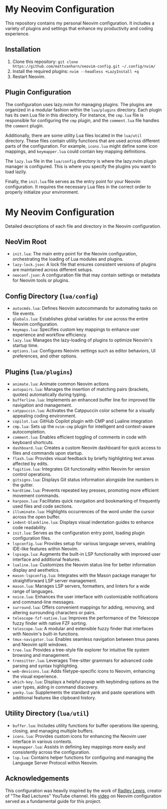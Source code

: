 # My Neovim Configuration

This repository contains my personal Neovim configuration. It includes a variety of plugins and settings that enhance my productivity and coding experience.

## Installation

1. Clone this repository: `git clone https://github.com/mattvanharn/neovim-config.git ~/.config/nvim/`
2. Install the required plugins: `nvim --headless +LazyInstall +q`
3. Restart Neovim.

## Plugin Configuration

The configuration uses lazy.nvim for managing plugins. The plugins are organized in a modular fashion within the `lua/plugins` directory. Each plugin has its own Lua file in this directory. For instance, the `cmp.lua` file is responsible for configuring the `cmp` plugin, and the `comment.lua` file handles the `comment` plugin.

Additionally, there are some utility Lua files located in the `lua/util` directory. These files contain utility functions that are used across different parts of the configuration. For example, `icons.lua` might define some icon mappings, and `keymapper.lua` could contain key mapping definitions.

The `lazy.lua` file in the `lua/config` directory is where the lazy.nvim plugin manager is configured. This is where you specify the plugins you want to load lazily.

Finally, the `init.lua` file serves as the entry point for your Neovim configuration. It requires the necessary Lua files in the correct order to properly initialize your environment.

# My Neovim Configuration

Detailed descriptions of each file and directory in the Neovim configuration.

## NeoVim Root

- `init.lua`: The main entry point for the Neovim configuration, orchestrating the loading of Lua modules and plugins.
- `lazy-lock.json`: A lock file that ensures consistent versions of plugins are maintained across different setups.
- `neoconf.json`: A configuration file that may contain settings or metadata for Neovim tools or plugins.

## Config Directory (`lua/config`)

- `autocmds.lua`: Defines Neovim autocommands for automating tasks on file events.
- `globals.lua`: Establishes global variables for use across the entire Neovim configuration.
- `keymaps.lua`: Specifies custom key mappings to enhance user experience and workflow efficiency.
- `lazy.lua`: Manages the lazy-loading of plugins to optimize Neovim's startup time.
- `options.lua`: Configures Neovim settings such as editor behaviors, UI preferences, and other options.

## Plugins (`lua/plugins`)

- `animate.lua`: Animate common Neovim actions
- `autopairs.lua`: Manages the insertion of matching pairs (brackets, quotes) automatically during typing.
- `bufferline.lua`: Implements an enhanced buffer line for improved file navigation and management.
- `catppuccin.lua`: Activates the Catppuccin color scheme for a visually appealing coding environment.
- `copilot.lua`: GitHub Copilot plugin with CMP and Lualine integration
- `cmp.lua`: Sets up the `nvim-cmp` plugin for intelligent and context-aware autocompletion.
- `comment.lua`: Enables efficient toggling of comments in code with keyboard shortcuts.
- `dashboard.lua`: Creates a custom Neovim dashboard for quick access to files and commands upon startup.
- `flash.lua`: Provides visual feedback by briefly highlighting text areas affected by edits.
- `fugitive.lua`: Integrates Git functionality within Neovim for version control operations.
- `gitsigns.lua`: Displays Git status information alongside line numbers in the gutter.
- `hardtime.lua`: Prevents repeated key presses, promoting more efficient movement commands.
- `harpoon.lua`: Facilitates quick navigation and bookmarking of frequently used files and code sections.
- `illuminate.lua`: Highlights occurrences of the word under the cursor across the open buffer.
- `indent-blankline.lua`: Displays visual indentation guides to enhance code readability.
- `init.lua`: Serves as the configuration entry point, loading plugin configuration files.
- `lspconfig.lua`: Provides setup for various language servers, enabling IDE-like features within Neovim.
- `lspsaga.lua`: Augments the built-in LSP functionality with improved user interface and additional features.
- `lualine.lua`: Customizes the Neovim status line for better information display and aesthetics.
- `mason-lspconfig.lua`: Integrates with the Mason package manager for straightforward LSP server management.
- `mason.lua`: Manages LSP servers, formatters, and linters for a wide range of languages.
- `noice.lua`: Enhances the user interface with customizable notifications and command-line messages.
- `surround.lua`: Offers convenient mappings for adding, removing, and altering surrounding characters or pairs.
- `telescope-fzf-native.lua`: Improves the performance of the Telescope fuzzy finder with native FZF sorting.
- `telescope.lua`: A modular and extensible fuzzy finder that interfaces with Neovim's built-in functions.
- `tmux-navigator.lua`: Enables seamless navigation between tmux panes and Neovim split windows.
- `tree.lua`: Provides a tree-style file explorer for intuitive file system browsing and management.
- `treesitter.lua`: Leverages Tree-sitter grammars for advanced code parsing and syntax highlighting.
- `web-devicons.lua`: Adds filetype-specific icons to Neovim, enhancing the visual experience.
- `which-key.lua`: Displays a helpful popup with keybinding options as the user types, aiding in command discovery.
- `yanky.lua`: Supplements the standard yank and paste operations with additional features like clipboard history.

## Utility Directory (`lua/util`)

- `buffer.lua`: Includes utility functions for buffer operations like opening, closing, and managing multiple buffers.
- `icons.lua`: Provides custom icons for enhancing the Neovim user interface in various contexts.
- `keymapper.lua`: Assists in defining key mappings more easily and consistently across the configuration.
- `lsp.lua`: Contains helper functions for configuring and managing the Language Server Protocol within Neovim.

## Acknowledgements

This configuration was heavily inspired by the work of [Radley Lewis](https://github.com/radleylewis), creator of "The Rad Lectures" YouTube channel. His [video](https://youtu.be/ZjMzBd1Dqz8?si=ONcE1OlDhbVkHk1j) on Neovim configuration served as a fundamental guide for this project.
